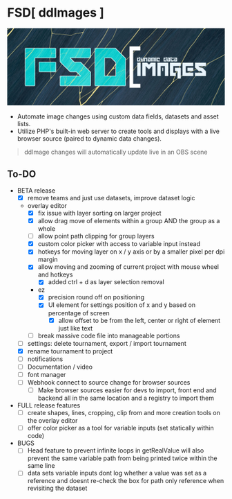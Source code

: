 # FSD[ ddImages ]
![Dynamic Data Images](/logo.png)
- Automate image changes using custom data fields, datasets and asset lists.
- Utilize PHP's built-in web server to create tools and displays with a live browser source (paired to dynamic data changes).

> ddImage changes will automatically update live in an OBS scene

## To-DO

- BETA release
	- [x] remove teams and just use datasets, improve dataset logic
	- overlay editor
		- [x] fix issue with layer sorting on larger project
		- [x] allow drag move of elements within a group AND the group as a whole
		- [ ] allow point path clipping for group layers
		- [x] custom color picker with access to variable input instead
		- [x] hotkeys for moving layer on x / y axis or by a smaller pixel per dpi margin
		- [x] allow moving and zooming of current project with mouse wheel and hotkeys
			- [x] added ctrl + d as layer selection removal
		- ez
			- [x] precision round off on positioning
			- [x] UI element for settings position of x and y based on percentage of screen
				- [x] allow offset to be from the left, center or right of element just like text
		- [ ] break massive code file into manageable portions
	- [ ] settings: delete tournament, export / import tournament
	- [x] rename tournament to project
	- [ ] notifications
	- [ ] Documentation / video
	- [ ] font manager
	- [ ] Webhook connect to source change for browser sources
		- [ ] Make browser sources easier for devs to import, front end and backend all in the same location and a registry to import them

- FULL release features
	- [ ] create shapes, lines, cropping, clip from and more creation tools on the overlay editor
	- [ ] offer color picker as a tool for variable inputs (set statically within code)
	
- BUGS
	- [ ] Head feature to prevent infinite loops in getRealValue will also prevent the same variable path from being printed twice within the same line
	- [ ] data sets variable inputs dont log whether a value was set as a reference and doesnt re-check the box for path only reference when revisiting the dataset